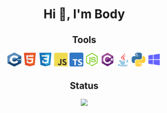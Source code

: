 <h1 align="center">Hi 👋, I'm Body</h1>

<h2 align="center">Tools</h2>

<p align="center">
<img src="c.svg" width="32" height="32" alt="C++"/>
<img src="html5.svg" width="32" height="32" alt="HTML"/>
<img src="css3.svg" width="32" height="32" alt="CSS" />
<img src="javascript.svg" width="32" height="32" alt="Javascript" />
<img src="typescript.svg" width="32" height="32" alt="Typescript" />
<img src="node-js.svg" width="32" height="32" alt="NodeJS" />
<img src="csharp.svg" width="32" height="32" alt="C#" />
<img src="java.svg" width="32" height="32" alt="Java" />
<img src="python.svg" width="32" height="32" alt="Python" />
<img src="windows.svg" width="32" height="32" alt="Python" />
</p>


<h2 align="center">Status</h2>

<div align="center">
  <img src="https://lanyard-profile-readme.vercel.app/api/819285379982557265?theme=dark&amp;bg=434c5e&amp;animated=true&amp;hideDiscrim=false&amp;borderRadius=30px&amp;idleMessage=Probably%20doing%20something%20else..."> 
</div>
